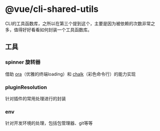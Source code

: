# @vue/cli-shared-utils

CLI的工具函数库，之所以在第三个提到这个，主要是因为被依赖的次数非常之多，值得好好看看如何封装一个工具函数库。

## 工具

### spinner 旋转器

借助 [ora](https://github.com/sindresorhus/ora)（优雅的终端loading）和 [chalk](https://github.com/chalk/chalk)（彩色命令行）的能力实现

### pluginResolution

针对插件的常用处理进行的封装

### env

针对开发环境的处理，包括包管理器、git等等